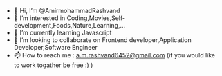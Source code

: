 - 👋 Hi, I’m @AmirmohammadRashvand
- 👀 I’m interested in Coding,Movies,Self-development,Foods,Nature,Learning,...
- 🌱 I’m currently learning Javascript
- 💞️ I’m looking to collaborate on Frontend developer,Application Developer,Software Engineer 
- 📫 How to reach me : a.m.rashvand6452@gmail.com (if you would like to work togather be free :) )
